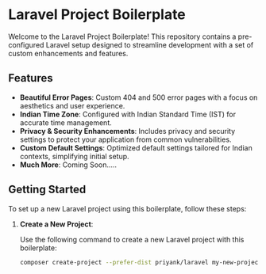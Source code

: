 # Laravel Project Boilerplate

Welcome to the Laravel Project Boilerplate! This repository contains a pre-configured Laravel setup designed to streamline development with a set of custom enhancements and features.

## Features

- **Beautiful Error Pages**: Custom 404 and 500 error pages with a focus on aesthetics and user experience.
- **Indian Time Zone**: Configured with Indian Standard Time (IST) for accurate time management.
- **Privacy & Security Enhancements**: Includes privacy and security settings to protect your application from common vulnerabilities.
- **Custom Default Settings**: Optimized default settings tailored for Indian contexts, simplifying initial setup.
- **Much More**: Coming Soon.....

## Getting Started

To set up a new Laravel project using this boilerplate, follow these steps:

1. **Create a New Project**:

   Use the following command to create a new Laravel project with this boilerplate:

   ```bash
   composer create-project --prefer-dist priyank/laravel my-new-project

